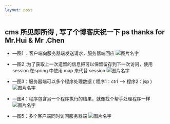 ```yaml
---
layout: post
---
```


## cms 所见即所得 , 写了个博客庆祝一下 ps thanks for Mr.Hui & Mr .Chen
* —图1 ：客户端向服务器端发送请求，服务器端回应
![图片名字]({{site.url}}/pic/2018-07-08-web/1.png)









* —图2 :为了获取上一次遗留的信息把可以保留留存到下一次访问，使用session
在spring 中使用 map 来代替 session
![图片名字]({{site.url}}/pic/2018-07-08-web/web2.jpg)






* —图3：服务器端可以多个程序处理数据 ( 程序1：ctrl —> 程序2：jsp )
![图片名字]({{site.url}}/pic/2018-07-08-web/web3.png)







* —图4：程序包含另一个程序执行的结果，就像找个帮手处理程序一样
![图片名字]({{site.url}}/pic/2018-07-08-web/web4.png)







* —图5：多个客户端同时访问服务器端
![图片名字]({{site.url}}/pic/2018-07-08-web/web5.png)








